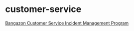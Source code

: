 # customer-service
[Bangazon Customer Service Incident Management Program](https://github.com/TeamCharles/bangazon-inc/blob/master/projects/CUSTOMER_SERVICE_INCIDENTS.md)
